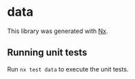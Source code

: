 # data

This library was generated with [Nx](https://nx.dev).

## Running unit tests

Run `nx test data` to execute the unit tests.
